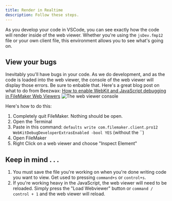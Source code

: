 ```yaml
---
title: Render in Realtime
description: Follow these steps.
---
```


As you develop your code in VSCode, you can see exactly how the code will render inside of the web viewer. Whether you're using the `jsDev.fmp12` file or your own client file, this environment allows you to see what's going on.

## View your bugs

Inevitably you'll have bugs in your code. As we do development, and as the code is loaded into the web viewer, the console of the web viewer will display those errors. Be sure to enbable that. Here's a great blog post on what to do from Beezwax: [How to enable WebKit and JavaScript debugging in FileMaker Web Viewers](https://blog.beezwax.net/how-to-enable-webkit-and-javascript-debugging-in-filemaker-web-viewers/)
![The web viewer console](https://im-js-in-fm-images.s3.amazonaws.com/Console.png)

Here's how to do this:

1. Completely quit FileMaker. Nothing should be open.
2. Open the Terminal
3. Paste in this command: `defaults write com.filemaker.client.pro12 WebKitDebugDeveloperExtrasEnabled -bool YES` (without the ``)
4. Open FileMaker
5. Right Click on a web viewer and choose "Inspect Element"

## Keep in mind . . .

1. You must save the file you're working on when you're done writing code you want to view. Get used to pressing `command+s` or `control+s`.
2. If you're working heavy in the JavaScript, the web viewer will need to be reloaded. Simply press the "Load Webviewer" button or `command / control + 1` and the web viewer will reload.
